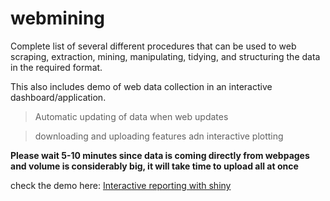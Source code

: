 # webmining 
Complete list of several different procedures that can be used to web scraping, extraction, mining, manipulating, tidying, and structuring the data in the required format.

This also includes demo of web data collection in an interactive dashboard/application. 
> Automatic updating of data when web updates

> downloading and uploading features adn interactive plotting


**Please wait 5-10 minutes since data is coming directly from webpages and volume is considerably big, it will take time to upload all at once**

check the demo here: [Interactive reporting with shiny](https://neeraj.shinyapps.io/qoolityapp)
